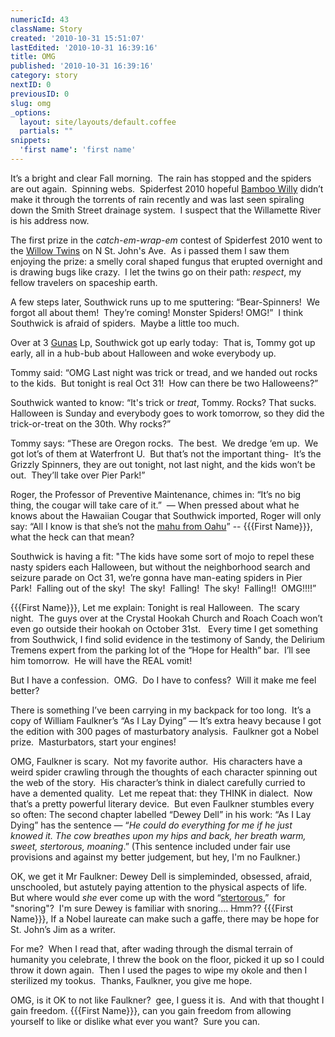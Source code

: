 ```yaml
---
numericId: 43
className: Story
created: '2010-10-31 15:51:07'
lastEdited: '2010-10-31 16:39:16'
title: OMG
published: '2010-10-31 16:39:16'
category: story
nextID: 0
previousID: 0
slug: omg
_options:
  layout: site/layouts/default.coffee
  partials: ""
snippets:
  'first name': 'first name'
---
```

It&rsquo;s a bright and clear Fall morning.&nbsp; The rain has stopped and the spiders are out again.&nbsp; Spinning webs.&nbsp; Spiderfest 2010 hopeful [Bamboo Willy][0] didn&rsquo;t make it through the torrents of rain recently and was last seen spiraling down the Smith Street drainage system.&nbsp; I suspect that the Willamette River is his address now.

The first prize in the _catch-em-wrap-em_ contest of Spiderfest 2010 went to the [Willow Twins][1] on N St. John's Ave.&nbsp; As i passed them I saw them enjoying the prize: a smelly coral shaped fungus that erupted overnight and is drawing bugs like crazy.&nbsp; I let the twins go on their path: _respect_, my fellow travelers on spaceship earth.

A few steps later, Southwick runs up to me sputtering: &ldquo;Bear-Spinners!&nbsp; We forgot all about them!&nbsp; They&rsquo;re coming! Monster Spiders! OMG!&rdquo;&nbsp; I think Southwick is afraid of spiders.&nbsp; Maybe a little too much.

Over at 3 [Gunas][2] Lp, Southwick got up early today:&nbsp; That is, Tommy got up early, all in a hub-bub about Halloween and woke everybody up.

Tommy said: &ldquo;OMG Last night was trick or tread, and we handed out rocks to the kids.&nbsp; But tonight is real Oct 31!&nbsp; How can there be two Halloweens?&rdquo;

Southwick wanted to know: &ldquo;It's trick or _treat_, Tommy. Rocks? That sucks.&nbsp; Halloween is Sunday and everybody goes to work tomorrow, so they did the trick-or-treat on the 30th. Why rocks?&rdquo;

Tommy says: &ldquo;These are Oregon rocks.&nbsp; The best.&nbsp; We dredge &lsquo;em up.&nbsp; We got lot&rsquo;s of them at Waterfront U.&nbsp; But that&rsquo;s not the important thing-&nbsp; It&rsquo;s the Grizzly Spinners, they are out tonight, not last night, and the kids won&rsquo;t be out.&nbsp; They&rsquo;ll take over Pier Park!&rdquo;

Roger, the Professor of Preventive Maintenance, chimes in: &ldquo;It&rsquo;s no big thing, the cougar will take care of it.&rdquo;&nbsp; &mdash; When pressed about what he knows about the Hawaiian Cougar that Southwick imported, Roger will only say: &ldquo;All I know is that she&rsquo;s not the [mahu from Oahu][3]&rdquo; -- {{{First Name}}}, what the heck can that mean?

Southwick is having a fit: &quot;The kids have some sort of mojo to repel these nasty spiders each Halloween, but without the neighborhood search and seizure parade on Oct 31, we&rsquo;re gonna have man-eating spiders in Pier Park!&nbsp; Falling out of the sky!&nbsp; The sky!&nbsp; Falling!&nbsp; The sky!&nbsp; Falling!!&nbsp; OMG!!!!&rdquo;

{{{First Name}}}, Let me explain: Tonight is real Halloween.&nbsp; The scary night.&nbsp; The guys over at the Crystal Hookah Church and Roach Coach won&rsquo;t even go outside their hookah on October 31st. &nbsp; Every time I get something from Southwick, I find solid evidence in the testimony of Sandy, the Delirium Tremens expert from the parking lot of the &ldquo;Hope for Health&rdquo; bar.&nbsp; I&rsquo;ll see him tomorrow.&nbsp; He will have the REAL vomit!

But I have a confession. &nbsp;OMG. &nbsp;Do I have to confess? &nbsp;Will it make me feel better?

There is something I&rsquo;ve been carrying in my backpack for too long.&nbsp; It&rsquo;s a copy of William Faulkner&rsquo;s &ldquo;As I Lay Dying&rdquo; &mdash; It&rsquo;s extra heavy because I got the edition with 300 pages of masturbatory analysis.&nbsp; Faulkner got a Nobel prize.&nbsp; Masturbators, start your engines!

OMG, Faulkner is scary.&nbsp; Not my favorite author.&nbsp; His characters have a weird spider crawling through the thoughts of each character spinning out the web of the story.&nbsp; His character&rsquo;s think in dialect carefully curried to have a demented quality.&nbsp; Let me repeat that: they THINK in dialect.&nbsp; Now that&rsquo;s a pretty powerful literary device.&nbsp; But even Faulkner stumbles every so often: The second chapter labelled &ldquo;Dewey Dell&rdquo; in his work: &ldquo;As I Lay Dying&rdquo; has the sentence &mdash; &ldquo;_He could do everything for me if he just knowed it. The cow breathes upon my hips and back, her breath warm, sweet, stertorous, moaning_.&rdquo; (This sentence included under fair use provisions and against my better judgement, but hey, I'm no Faulkner.)

OK, we get it Mr Faulkner: Dewey Dell is simpleminded, obsessed, afraid, unschooled, but astutely paying attention to the physical aspects of life.&nbsp; But where would _she_ ever come up with the word &ldquo;[stertorous][4],&rdquo; &nbsp;for &quot;snoring&quot;? &nbsp;I'm sure Dewey is familiar with snoring.... Hmm?? {{{First Name}}}, If a Nobel laureate can make such a gaffe, there may be hope for St. John&rsquo;s Jim as a writer.

For me?&nbsp; When I read that, after wading through the dismal terrain of humanity you celebrate, I threw the book on the floor, picked it up so I could throw it down again.&nbsp; Then I used the pages to wipe my okole and then I sterilized my tookus.&nbsp; Thanks, Faulkner, you give me hope.

OMG, is it OK to not like Faulkner?&nbsp; gee, I guess it is. &nbsp;And with that thought I gain freedom. {{{First Name}}}, can you gain freedom from allowing yourself to like or dislike what ever you want? &nbsp;Sure you can.

[0]: http://www.google.com/maps/ms?ie=UTF8&amp;hl=en&amp;msa=0&amp;msid=114144299215869109392.0004920b87d0a9c46bbd7&amp;t=h&amp;z=20
[1]: http://www.google.com/maps/ms?ie=UTF8&amp;hl=en&amp;msa=0&amp;msid=114144299215869109392.0004929a77b2fc91ba602&amp;t=h&amp;z=20
[2]: http://en.wikipedia.org/wiki/Gu&#7751;a#In_Samkhya_philosophy
[3]: http://www.google.com/images?rls=en&amp;q=images:+mahu&amp;oe=UTF-8&amp;um=1&amp;ie=UTF-8&amp;source=univ&amp;ei=mPXNTIGWN4u-sQPP8rjXDg&amp;sa=X&amp;oi=image_result_group&amp;ct=title&amp;resnum=5&amp;ved=0CDYQsAQwBA&amp;biw=1043&amp;bih=596
[4]: http://www.thefreedictionary.com/stertorous